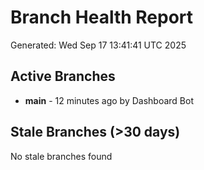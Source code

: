 # Branch Health Report
Generated: Wed Sep 17 13:41:41 UTC 2025

## Active Branches
- **main** - 12 minutes ago by Dashboard Bot

## Stale Branches (>30 days)
No stale branches found

